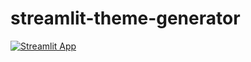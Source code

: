 # streamlit-theme-generator
[![Streamlit App](https://static.streamlit.io/badges/streamlit_badge_black_white.svg)](https://themesgenerator.streamlit.app/)
